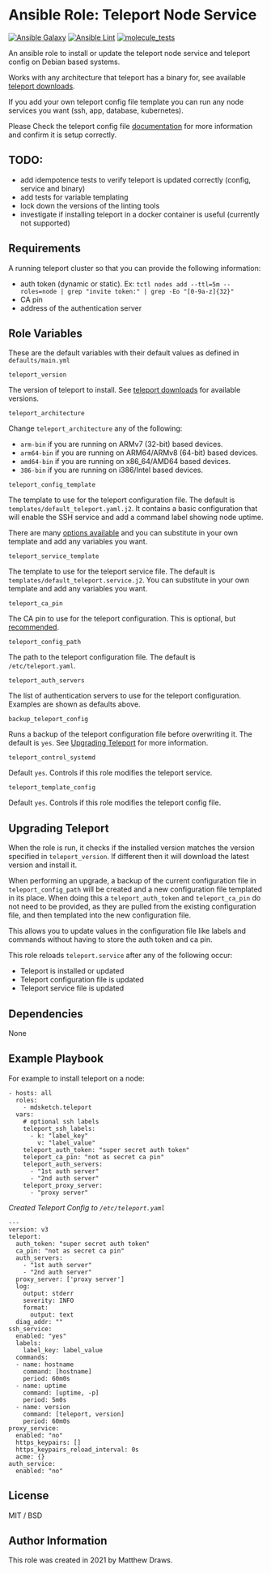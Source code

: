 # Ansible Role: Teleport Node Service

[![Ansible Galaxy](https://img.shields.io/badge/Ansible%20Galaxy-mdsketch.teleport-blueviolet)](https://galaxy.ansible.com/mdsketch/teleport)
[![Ansible Lint](https://github.com/mdsketch/ansible-teleport/actions/workflows/lint.yml/badge.svg)](https://github.com/mdsketch/ansible-teleport/actions/workflows/lint.yml)
[![molecule_tests](https://github.com/mdsketch/ansible-teleport/actions/workflows/molecule.yml/badge.svg)](https://github.com/mdsketch/ansible-teleport/actions/workflows/molecule.yml)

An ansible role to install or update the teleport node service and teleport config on Debian based systems.

Works with any architecture that teleport has a binary for, see available [teleport downloads](https://goteleport.com/teleport/download/).

If you add your own teleport config file template you can run any node services you want (ssh, app, database, kubernetes).

Please Check the teleport config file [documentation](https://goteleport.com/docs/reference/config/) for more information and confirm it is setup correctly.

## TODO:
- add idempotence tests to verify teleport is updated correctly (config, service and binary)
- add tests for variable templating
- lock down the versions of the linting tools
- investigate if installing teleport in a docker container is useful (currently not supported)

## Requirements

A running teleport cluster so that you can provide the following information:

- auth token (dynamic or static). Ex: `tctl nodes add --ttl=5m --roles=node | grep "invite token:" | grep -Eo "[0-9a-z]{32}"`
- CA pin
- address of the authentication server

## Role Variables

These are the default variables with their default values as defined in `defaults/main.yml`

```
teleport_version
```
The version of teleport to install. See [teleport downloads](https://goteleport.com/teleport/download/) for available versions.

```
teleport_architecture
```
Change `teleport_architecture` any of the following:

- `arm-bin` if you are running on ARMv7 (32-bit) based devices.
- `arm64-bin` if you are running on ARM64/ARMv8 (64-bit) based devices.
- `amd64-bin` if you are running on x86_64/AMD64 based devices.
- `386-bin` if you are running on i386/Intel based devices.

```
teleport_config_template
```
The template to use for the teleport configuration file. The default is `templates/default_teleport.yaml.j2`. It contains a basic configuration that will enable the SSH service and add a command label showing node uptime.

There are many [options available](https://goteleport.com/docs/setup/reference/config/) and you can substitute in your own template and add any variables you want.

```
teleport_service_template
```
The template to use for the teleport service file. The default is `templates/default_teleport.service.j2`. You can substitute in your own template and add any variables you want.

```
teleport_ca_pin
```
The CA pin to use for the teleport configuration. This is optional, but [recommended](https://goteleport.com/docs/setup/admin/adding-nodes/#untrusted-auth-servers).

```
teleport_config_path
```
The path to the teleport configuration file. The default is `/etc/teleport.yaml`.

```
teleport_auth_servers
```
The list of authentication servers to use for the teleport configuration. Examples are shown as defaults above.

```
backup_teleport_config
```
Runs a backup of the teleport configuration file before overwriting it. The default is `yes`. See [Upgrading Teleport](#upgrading-teleport) for more information.

```
teleport_control_systemd
```
Default `yes`. Controls if this role modifies the teleport service.

```
teleport_template_config
```
Default `yes`. Controls if this role modifies the teleport config file.

## Upgrading Teleport

When the role is run, it checks if the installed version matches the version specified in `teleport_version`. If different then it will download the latest version and install it.

When performing an upgrade, a backup of the current configuration file in `teleport_config_path` will be created and a new configuration file templated in its place. When doing this a `teleport_auth_token` and `teleport_ca_pin` do not need to be provided, as they are pulled from the existing configuration file, and then templated into the new configuration file.

This allows you to update values in the configuration file like labels and commands without having to store the auth token and ca pin.

This role reloads `teleport.service` after any of the following occur:

- Teleport is installed or updated
- Teleport configuration file is updated
- Teleport service file is updated

## Dependencies

None

## Example Playbook
For example to install teleport on a node:
```
- hosts: all
  roles:
    - mdsketch.teleport
  vars:
    # optional ssh labels
    teleport_ssh_labels:
      - k: "label_key"
        v: "label_value"
    teleport_auth_token: "super secret auth token"
    teleport_ca_pin: "not as secret ca pin"
    teleport_auth_servers:
      - "1st auth server"
      - "2nd auth server"
    teleport_proxy_server:
      - "proxy server"
```

*Created Teleport Config to `/etc/teleport.yaml`*

```
---
version: v3
teleport:
  auth_token: "super secret auth token"
  ca_pin: "not as secret ca pin"
  auth_servers:
    - "1st auth server"
    - "2nd auth server"
  proxy_server: ['proxy server']
  log:
    output: stderr
    severity: INFO
    format:
      output: text
  diag_addr: ""
ssh_service:
  enabled: "yes"
  labels:
    label_key: label_value
  commands:
  - name: hostname
    command: [hostname]
    period: 60m0s
  - name: uptime
    command: [uptime, -p]
    period: 5m0s
  - name: version
    command: [teleport, version]
    period: 60m0s
proxy_service:
  enabled: "no"
  https_keypairs: []
  https_keypairs_reload_interval: 0s
  acme: {}
auth_service:
  enabled: "no"
```

## License

MIT / BSD

## Author Information

This role was created in 2021 by Matthew Draws.
